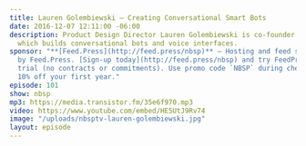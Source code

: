 ```yaml
---
title: Lauren Golembiewski — Creating Conversational Smart Bots
date: 2016-12-07 12:11:00 -06:00
description: Product Design Director Lauren Golembiewski is co-founder of Voxable
  which builds conversational bots and voice interfaces.
sponsor: "**[Feed.Press](http://feed.press/nbsp)** — Hosting and feed support provided
  by Feed.Press. [Sign-up today](http://feed.press/nbsp) and try FeedPress on a 14-day
  trial (no contracts or commitments). Use promo code `NBSP` during checkout to get
  10% off your first year."
episode: 101
show: nbsp
mp3: https://media.transistor.fm/35e6f970.mp3
video: https://www.youtube.com/embed/HE5UtJ9Rv74
image: "/uploads/nbsptv-lauren-golembiewski.jpg"
layout: episode
---
```


